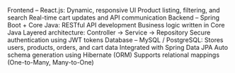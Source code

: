 <p>
  Frontend – React.js:
          Dynamic, responsive UI
          Product listing, filtering, and search
          Real-time cart updates and API communication
Backend – Spring Boot + Core Java:
          RESTful API development
          Business logic written in Core Java
          Layered architecture: Controller → Service → Repository
          Secure authentication using JWT tokens
Database – MySQL / PostgreSQL:
          Stores users, products, orders, and cart data
          Integrated with Spring Data JPA
          Auto schema generation using Hibernate (ORM)
          Supports relational mappings (One-to-Many, Many-to-One)
</p>
